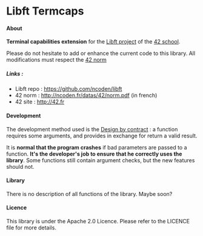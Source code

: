 Libft Termcaps
=====

#### About
**Terminal capabilities extension** for the [Libft project](https://github.com/ncoden/libft) of the [42 school](http://42.fr).

Please do not hesitate to add or enhance the current code to this library.
All modifications must respect the [42 norm](http://ncoden.fr/datas/42/norm.pdf)

##### Links :
* Libft repo : https://github.com/ncoden/libft
* 42 norm : http://ncoden.fr/datas/42/norm.pdf (in french)
* 42 site : http://42.fr


#### Development
The development method used is the [Design by contract](https://en.wikipedia.org/wiki/Design_by_contract) : a function requires some arguments, and provides in exchange for return a valid result.

It is **normal that the program crashes** if bad parameters are passed to a function. **It's the developer's job to ensure that he correctly uses the library**. Some functions still contain argument checks, but the new features should not.

#### Library

There is no description of all functions of the library. Maybe soon?

#### Licence
This library is under the Apache 2.0 Licence.
Please refer to the LICENCE file for more details.
